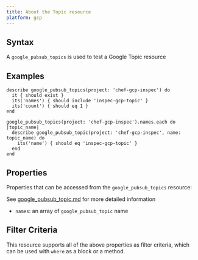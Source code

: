 ```yaml
---
title: About the Topic resource
platform: gcp
---
```



## Syntax
A `google_pubsub_topics` is used to test a Google Topic resource

## Examples
```
describe google_pubsub_topics(project: 'chef-gcp-inspec') do
  it { should exist }
  its('names') { should include 'inspec-gcp-topic' }
  its('count') { should eq 1 }
end

google_pubsub_topics(project: 'chef-gcp-inspec').names.each do |topic_name|
  describe google_pubsub_topic(project: 'chef-gcp-inspec', name: topic_name) do
    its('name') { should eq 'inspec-gcp-topic' }
  end
end

```

## Properties
Properties that can be accessed from the `google_pubsub_topics` resource:

See [google_pubsub_topic.md](google_pubsub_topic.md) for more detailed information
  * `names`: an array of `google_pubsub_topic` name

## Filter Criteria
This resource supports all of the above properties as filter criteria, which can be used
with `where` as a block or a method.
